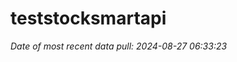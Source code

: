 
<!-- README.md is generated from README.Rmd. Please edit that file -->

# teststocksmartapi

*Date of most recent data pull: 2024-08-27 06:33:23*
